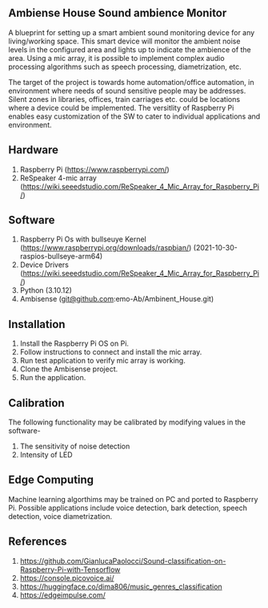 Ambiense House Sound ambience Monitor
--------------------------------------

A blueprint for setting up a smart ambient sound monitoring device for any living/working space. This smart device will monitor
the ambient noise levels in the configured area and lights up to indicate the ambience of the area. Using a mic array, it is
possible to implement complex audio processing algorithms such as speech processing, diametrization, etc.

The target of the project is towards home automation/office automation, in environment where needs of sound sensitive people
may be addresses. Silent zones in libraries, offices, train carriages etc. could be locations where a device could be implemented.
The versitlity of Raspberry Pi enables easy customization of the SW to cater to individual applications and environment.

Hardware
--------
1. Raspberry Pi  (https://www.raspberrypi.com/)
2. ReSpeaker 4-mic array (https://wiki.seeedstudio.com/ReSpeaker_4_Mic_Array_for_Raspberry_Pi/)


Software
--------
1. Raspberry Pi Os with bullseuye Kernel (https://www.raspberrypi.org/downloads/raspbian/) (2021-10-30-raspios-bullseye-arm64)
2. Device Drivers (https://wiki.seeedstudio.com/ReSpeaker_4_Mic_Array_for_Raspberry_Pi/)
3. Python (3.10.12)
4. Ambisense (git@github.com:emo-Ab/Ambinent_House.git)


Installation
------------
1. Install the Raspberry Pi OS on Pi.
2. Follow instructions to connect and install the mic array.
3. Run test application to verify mic array is working.
4. Clone the Ambisense project.
5. Run the application.


Calibration
-----------
The following functionality may be calibrated by modifying values in the software- 
1. The sensitivity of noise detection
2. Intensity of LED

Edge Computing
--------------
Machine learning algorthims may be trained on PC and ported to Raspberry Pi.
Possible applications include voice detection, bark detection, speech detection,
voice diametrization.

References
----------
1. https://github.com/GianlucaPaolocci/Sound-classification-on-Raspberry-Pi-with-Tensorflow
2. https://console.picovoice.ai/
3. https://huggingface.co/dima806/music_genres_classification
4. https://edgeimpulse.com/
